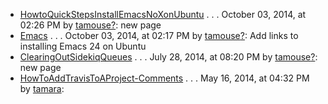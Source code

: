 <div id="wikitext">

-   [HowtoQuickStepsInstallEmacsNoXonUbuntu](http://wiki.tamouse.org?n=Technology.HowtoQuickStepsInstallEmacsNoXonUbuntu?action=print)
    . . . October 03, 2014, at 02:26 PM by
    [tamouse](http://wiki.tamouse.org?n=Profiles.Tamouse?action=edit)[?](http://wiki.tamouse.org?n=Profiles.Tamouse?action=edit):
    new page
-   [Emacs](http://wiki.tamouse.org?n=Technology.Emacs?action=print) . .
    . October 03, 2014, at 02:17 PM by
    [tamouse](http://wiki.tamouse.org?n=Profiles.Tamouse?action=edit)[?](http://wiki.tamouse.org?n=Profiles.Tamouse?action=edit):
    Add links to installing Emacs 24 on Ubuntu
-   [ClearingOutSidekiqQueues](http://wiki.tamouse.org?n=Technology.ClearingOutSidekiqQueues?action=print)
    . . . July 28, 2014, at 08:20 PM by
    [tamouse](http://wiki.tamouse.org?n=Profiles.Tamouse?action=edit)[?](http://wiki.tamouse.org?n=Profiles.Tamouse?action=edit):
    new page
-   [HowToAddTravisToAProject-Comments](http://wiki.tamouse.org?n=Technology.HowToAddTravisToAProject-Comments?action=print)
    . . . May 16, 2014, at 04:32 PM by
    [tamara](http://wiki.tamouse.org?n=Profiles.Tamara?action=print):

</div>
